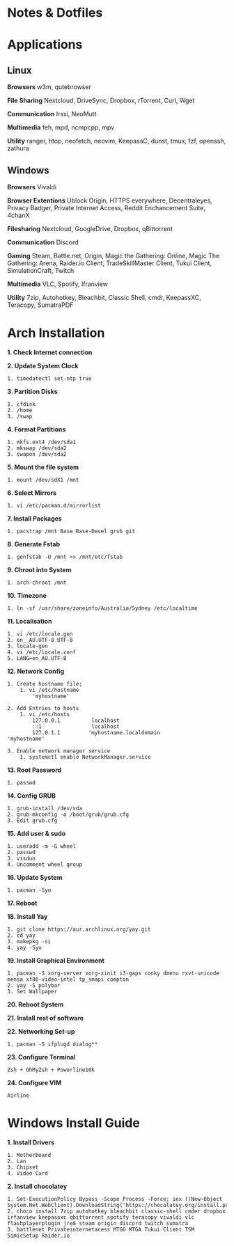 # Notes & Dotfiles

# Applications
## Linux
**Browsers**
w3m, qutebrowser

**File Sharing**
Nextcloud, DriveSync, Dropbox, rTorrent, Curl, Wget

**Communication**
Irssi, NeoMutt

**Multimedia**
feh, mpd, ncmpcpp, mpv

**Utility**
ranger, htop, neofetch, neovim, KeepassC, dunst, tmux, fzf, openssh, zathura

## Windows
**Browsers**
Vivaldi 

**Browser Extentions**
Ublock Origin, HTTPS everywhere, Decentraleyes, Privacy Badger, Private Internet Access, Reddit Enchancement Suite, 4chanX

**Filesharing**
Nextcloud, GoogleDrive, Dropbox, qBittorrent

**Communication**
Discord 

**Gaming**
Steam, Battle.net, Origin, Magic the Gathering: Online, Magic The Gathering: Arena, Raider.io Client, TradeSkillMaster Client, Tukui Client, SimulationCraft, Twitch

**Multimedia**
VLC, Spotify, Ifranview

**Utility**
7zip, Autohotkey, Bleachbit, Classic Shell, cmdr, KeepassXC, Teracopy, SumatraPDF

# Arch Installation
**1. Check Internet connection**

**2. Update System Clock**

    1. timedatectl set-ntp true
    
**3. Partition Disks**

    1. cfdisk
    2. /home
    3. /swap
    
**4. Format Partitions**

    1. mkfs.ext4 /dev/sda1    
    2. mkswap /dev/sda2    
    3. swapon /dev/sda2
    
**5. Mount the file system**

    1. mount /dev/sdX1 /mnt
    
**6. Select Mirrors**

    1. vi /etc/pacman.d/mirrorlist
    
**7. Install Packages**

    1. pacstrap /mnt Base Base-Devel grub git
    
**8. Generate Fstab**

    1. genfstab -U /mnt >> /mnt/etc/fstab
    
**9. Chroot into System**

    1. arch-chroot /mnt
    
**10. Timezone**

    1. ln -sf /usr/share/zoneinfo/Australia/Sydney /etc/localtime
    
**11. Localisation**

    1. vi /etc/locale.gen    
    2. en__AU.UTF-8 UTF-8    
    3. locale-gen    
    4. vi /etc/locale.conf    
    5. LANG=en_AU.UTF-8
    
**12. Network Config**

    1. Create hostname file;    
        1. vi /etc/hostname        
            'myhostname'        
            
    2. Add Entries to hosts    
        1. vi /etc/hosts        
            127.0.0.1          localhost            
            ::1                localhost            
            127.0.1.1         'myhostname.localdomain          'myhostname'
            
    3. Enable network manager service    
        1. systemctl enable NetworkManager.service
        
**13. Root Password**

    1. passwd
    
**14. Config GRUB**

    1. grub-install /dev/sda    
    2. grub-mkconfig -o /boot/grub/grub.cfg    
    3. Edit grub.cfg
    
**15. Add user & sudo**

    1. useradd -m -G wheel     
    2. passwd
    3. visduo    
    4. Uncomment wheel group    
    
**16. Update System**

    1. pacman -Syu
    
**17. Reboot**

**18. Install Yay**

    1. git clone https://aur.archlinux.org/yay.git    
    2. cd yay    
    3. makepkg -si    
    4. yay -Syu
    
**19. Install Graphical Environment**

    1. pacman -S xorg-server xorg-xinit i3-gaps conky dmenu rxvt-unicode mensa xf86-video-intel tp_smapi compton    
    2. yay -S polybar
    3. Set Wallpaper
    
**20. Reboot System**

**21. Install rest of software**

**22. Networking Set-up**

    1. pacman -S ifplugd dialog**
    
**23. Configure Terminal**

    Zsh + OhMyZsh + Powerline10k
    
**24. Configure VIM**

    Airline
    
# Windows Install Guide

**1. Install Drivers**

    1. Motherboard    
    2. Lan    
    3. Chipset
    4. Video Card

**2. Install chocolatey**

    1. Set-ExecutionPolicy Bypass -Scope Process -Force; iex ((New-Object System.Net.WebClient).DownloadString('https://chocolatey.org/install.ps1'))
    2. choco install 7zip autohotkey bleachbit classic-shell cmder dropbox irfanview keepassxc qbittorrent spotify teracopy vivaldi vlc flashplayerplugin jre8 steam origin discord twitch sumatra
    3. battlenet Privateinternetacess MTGO MTGA Tukui Client TSM SimicSetup Raider.io
